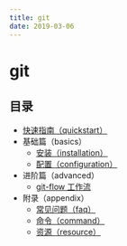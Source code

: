 ```yaml
---
title: git
date: 2019-03-06
---
```


# git

## 目录

* [快速指南（quickstart）](git-quickstart.md)
* 基础篇（basics）
  * [安装（installation）](basics/git-installation.md)
  * [配置（configuration）](basics/git-configuration.md)
* 进阶篇（advanced）
  * [git-flow 工作流](advanced/git-flow.md)
* 附录（appendix）
  * [常见问题（faq）](appendix/git-faq.md)
  * [命令（command）](appendix/git-command.md)
  * [资源（resource）](appendix/git-resource.md)
